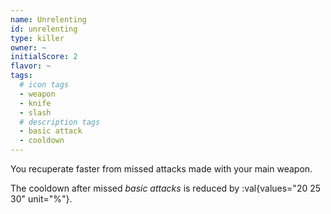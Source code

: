 ```yaml
---
name: Unrelenting
id: unrelenting
type: killer
owner: ~
initialScore: 2
flavor: ~
tags:
  # icon tags
  - weapon
  - knife
  - slash
  # description tags
  - basic attack
  - cooldown
---
```


You recuperate faster from missed attacks made with your main weapon.

The cooldown after missed _basic attacks_ is reduced by :val{values="20 25 30" unit="%"}.
